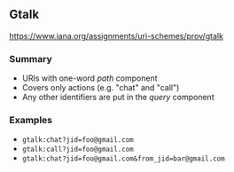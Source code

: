 ## Gtalk

https://www.iana.org/assignments/uri-schemes/prov/gtalk

### Summary

- URIs with one-word *path* component
- Covers only actions (e.g. "chat" and "call")
- Any other identifiers are put in the *query* component

### Examples

- `gtalk:chat?jid=foo@gmail.com`
- `gtalk:call?jid=foo@gmail.com`
- `gtalk:chat?jid=foo@gmail.com&from_jid=bar@gmail.com`